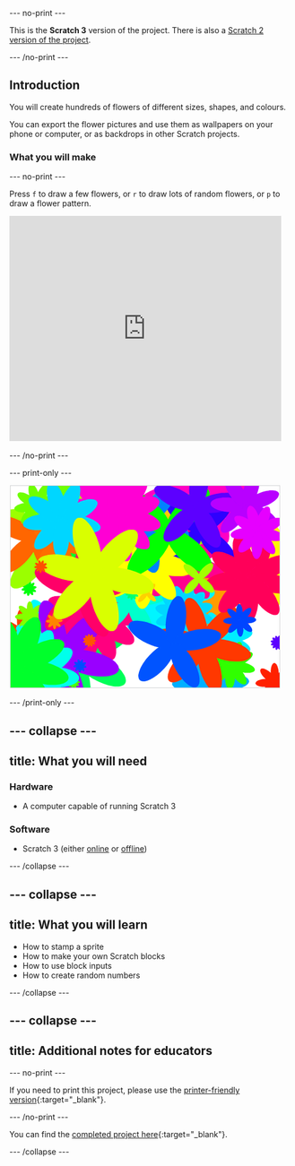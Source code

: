 \--- no-print \---

This is the **Scratch 3** version of the project. There is also a [Scratch 2 version of the project](https://projects.raspberrypi.org/en/projects/flower-generator-scratch2).

\--- /no-print \---

## Introduction

You will create hundreds of flowers of different sizes, shapes, and colours.

You can export the flower pictures and use them as wallpapers on your phone or computer, or as backdrops in other Scratch projects.

### What you will make

\--- no-print \---

Press `f` to draw a few flowers, or `r` to draw lots of random flowers, or `p` to draw a flower pattern.

<div class="scratch-preview">
  <iframe allowtransparency="true" width="485" height="402" src="https://scratch.mit.edu/projects/embed/253355932/?autostart=false" frameborder="0" scrolling="no"></iframe>
</div>

\--- /no-print \---

\--- print-only \---

![random flowers](images/flower-random.png)

\--- /print-only \---

## \--- collapse \---

## title: What you will need

### Hardware

+ A computer capable of running Scratch 3

### Software

+ Scratch 3 (either [online](https://rpf.io/scratch-on) or [offline](https://rpf.io/scratch-off))

\--- /collapse \---

## \--- collapse \---

## title: What you will learn

+ How to stamp a sprite 
+ How to make your own Scratch blocks
+ How to use block inputs 
+ How to create random numbers 

\--- /collapse \---

## \--- collapse \---

## title: Additional notes for educators

\--- no-print \---

If you need to print this project, please use the [printer-friendly version](https://projects.raspberrypi.org/en/projects/flower-generator/print){:target="_blank"}.

\--- /no-print \---

You can find the [completed project here](http://rpf.io/p/en/flower-generator-get){:target="_blank"}.

\--- /collapse \---